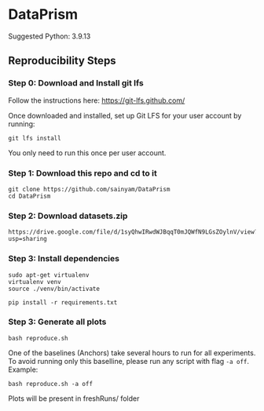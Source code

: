 # DataPrism
Suggested Python: 3.9.13

## Reproducibility Steps

### Step 0: Download and Install git lfs

Follow the instructions here: https://git-lfs.github.com/

Once downloaded and installed, set up Git LFS for your user account by running: 

```
git lfs install
```

You only need to run this once per user account.

### Step 1: Download this repo and cd to it

```
git clone https://github.com/sainyam/DataPrism
cd DataPrism
```

### Step 2: Download datasets.zip
```
https://drive.google.com/file/d/1syQhwIRwdWJBqqT0mJQWfN9LGsZOylnV/view?usp=sharing
```

### Step 3: Install dependencies

```
sudo apt-get virtualenv
virtualenv venv
source ./venv/bin/activate 

pip install -r requirements.txt
```

### Step 3: Generate all plots

```
bash reproduce.sh
```

One of the baselines (Anchors) take several hours to run for all experiments. To avoid running only this baselline, please run any script with flag `-a off`. Example:

```
bash reproduce.sh -a off
```  

Plots will be present in freshRuns/ folder
